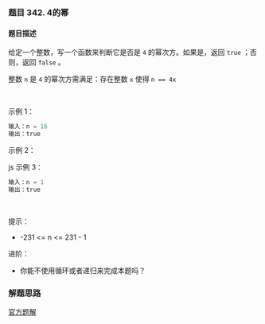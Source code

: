 ### 题目 342. 4的幂
#### 题目描述
给定一个整数，写一个函数来判断它是否是 `4` 的幂次方。如果是，返回 `true` ；否则，返回 `false` 。

整数 `n` 是 `4` 的幂次方需满足：存在整数 `x` 使得 `n == 4x`

 

示例 1：

```js
输入：n = 16
输出：true
```
示例 2：

js
示例 3：

```js
输入：n = 1
输出：true
```
 

提示：

- -231 <= n <= 231 - 1
 

进阶：

- 你能不使用循环或者递归来完成本题吗？

### 解题思路
[官方题解](https://leetcode-cn.com/problems/power-of-four/solution/4de-mi-by-leetcode-solution-b3ya/)
